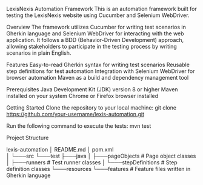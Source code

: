 LexisNexis Automation Framework
This is an automation framework built for testing the LexisNexis website using Cucumber and Selenium WebDriver.

Overview
The framework utilizes Cucumber for writing test scenarios in Gherkin language and Selenium WebDriver for interacting with the web application. It follows a BDD (Behavior-Driven Development) approach, allowing stakeholders to participate in the testing process by writing scenarios in plain English.

Features
Easy-to-read Gherkin syntax for writing test scenarios
Reusable step definitions for test automation
Integration with Selenium WebDriver for browser automation
Maven as a build and dependency management tool

Prerequisites
Java Development Kit (JDK) version 8 or higher
Maven installed on your system
Chrome or Firefox browser installed

Getting Started
Clone the repository to your local machine:
git clone https://github.com/your-username/lexis-automation.git

Run the following command to execute the tests:
mvn test


Project Structure

lexis-automation
│   README.md
│   pom.xml   
│
└───src
    └───test
        ├───java
        │   ├───pageObjects       # Page object classes
        │   ├───runners            # Test runner classes
        │   └───stepDefinitions    # Step definition classes
        └───resources
            └───features           # Feature files written in Gherkin language


